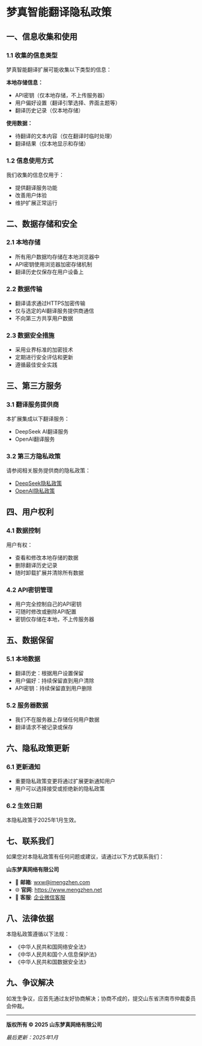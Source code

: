 # 梦真智能翻译隐私政策

## 一、信息收集和使用

### 1.1 收集的信息类型
梦真智能翻译扩展可能收集以下类型的信息：

**本地存储信息：**
- API密钥（仅本地存储，不上传服务器）
- 用户偏好设置（翻译引擎选择、界面主题等）
- 翻译历史记录（仅本地存储）

**使用数据：**
- 待翻译的文本内容（仅在翻译时临时处理）
- 翻译结果（仅本地显示和存储）

### 1.2 信息使用方式
我们收集的信息仅用于：
- 提供翻译服务功能
- 改善用户体验
- 维护扩展正常运行

## 二、数据存储和安全

### 2.1 本地存储
- 所有用户数据均存储在本地浏览器中
- API密钥使用浏览器加密存储机制
- 翻译历史仅保存在用户设备上

### 2.2 数据传输
- 翻译请求通过HTTPS加密传输
- 仅与选定的AI翻译服务提供商通信
- 不向第三方共享用户数据

### 2.3 数据安全措施
- 采用业界标准的加密技术
- 定期进行安全评估和更新
- 遵循最佳安全实践

## 三、第三方服务

### 3.1 翻译服务提供商
本扩展集成以下翻译服务：
- DeepSeek AI翻译服务
- OpenAI翻译服务

### 3.2 第三方隐私政策
请参阅相关服务提供商的隐私政策：
- [DeepSeek隐私政策](https://www.deepseek.com/privacy)
- [OpenAI隐私政策](https://openai.com/privacy)

## 四、用户权利

### 4.1 数据控制
用户有权：
- 查看和修改本地存储的数据
- 删除翻译历史记录
- 随时卸载扩展并清除所有数据

### 4.2 API密钥管理
- 用户完全控制自己的API密钥
- 可随时修改或删除API配置
- 密钥仅存储在本地，不上传服务器

## 五、数据保留

### 5.1 本地数据
- 翻译历史：根据用户设置保留
- 用户偏好：持续保留直到用户清除
- API密钥：持续保留直到用户删除

### 5.2 服务器数据
- 我们不在服务器上存储任何用户数据
- 翻译请求不被记录或保存

## 六、隐私政策更新

### 6.1 更新通知
- 重要隐私政策变更将通过扩展更新通知用户
- 用户可以选择接受或拒绝新的隐私政策

### 6.2 生效日期
本隐私政策于2025年1月生效。

## 七、联系我们

如果您对本隐私政策有任何问题或建议，请通过以下方式联系我们：

**山东梦真网络有限公司**
- 📧 **邮箱**: wxw@imengzhen.com
- 🌐 **官网**: https://www.mengzhen.net
- 💬 **客服**: [企业微信客服](https://work.weixin.qq.com/kfid/kfcb1b7e1b5b5c61b31)

## 八、法律依据

本隐私政策遵循以下法规：
- 《中华人民共和国网络安全法》
- 《中华人民共和国个人信息保护法》
- 《中华人民共和国数据安全法》

## 九、争议解决

如发生争议，应首先通过友好协商解决；协商不成的，提交山东省济南市仲裁委员会仲裁。

---

**版权所有 © 2025 山东梦真网络有限公司**

*最后更新：2025年1月* 
